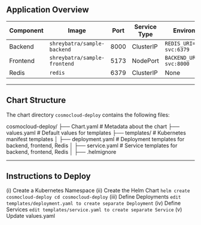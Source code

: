 ## **Application Overview**  

| Component   | Image                          | Port   | Service Type  | Environment Variables                  |
|-------------|--------------------------------|--------|---------------|----------------------------------------|
| Backend     | `shreybatra/sample-backend`   | 8000   | ClusterIP     | `REDIS_URI=redis://redis-svc:6379`     |
| Frontend    | `shreybatra/sample-frontend`  | 5173   | NodePort      | `BACKEND_URL=http://backend-svc:8000` |
| Redis       | `redis`                       | 6379   | ClusterIP     | None                                   |  


---

## Chart Structure

The chart directory `cosmocloud-deploy` contains the following files:


cosmocloud-deploy/
├── Chart.yaml          # Metadata about the chart
├── values.yaml         # Default values for templates
├── templates/          # Kubernetes manifest templates
│   ├── deployment.yaml # Deployment templates for backend, frontend, Redis
│   ├── service.yaml    # Service templates for backend, frontend, Redis
│   ├── .helmignore


---


## Instructions to Deploy

(i)  Create a Kubernetes Namespace
(ii) Create the Helm Chart
    `helm create cosmocloud-deploy
     cd cosmocloud-deploy`
(iii) Define Deployments
    `edit templates/deployment.yaml to create separate Deployment`
(iv)  Define Services
      `edit templates/service.yaml to create separate Service`
(v) Update values.yaml
         
      









